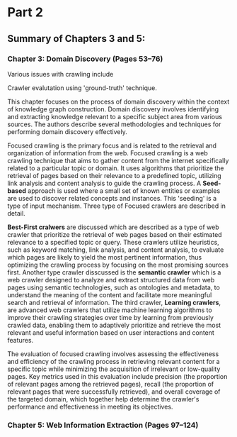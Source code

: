 # Part 2

## Summary of Chapters 3 and 5:

### Chapter 3: Domain Discovery (Pages 53–76)

Various issues with crawling include 

Crawler evalutation using 'ground-truth' technique.

This chapter focuses on the process of domain discovery within the context of knowledge graph construction. Domain discovery involves identifying and extracting knowledge relevant to a specific subject area from various sources. The authors describe several methodologies and techniques for performing domain discovery effectively.

Focused crawling is the primary focus and is related to the retrieval and organization of information from the web. Focused crawling is a web crawling technique that aims to gather content from the internet specifically related to a particular topic or domain. It uses algorithms that prioritize the retrieval of pages based on their relevance to a predefined topic, utilizing link analysis and content analysis to guide the crawling process. A **Seed-based** approach is used where a small set of known entities or examples are used to discover related concepts and instances. This 'seeding' is a type of input mechanism. Three type of Focused crawlers are described in detail.

**Best-First cralwers** are discussed which are described as a type of web crawler that prioritize the retrieval of web pages based on their estimated relevance to a specified topic or query. These crawlers utilize heuristics, such as keyword matching, link analysis, and content analysis, to evaluate which pages are likely to yield the most pertinent information, thus optimizing the crawling process by focusing on the most promising sources first. Another type crawler disscussed is the **semantic crawler** which is a web crawler designed to analyze and extract structured data from web pages using semantic technologies, such as ontologies and metadata, to understand the meaning of the content and facilitate more meaningful search and retrieval of information. The third crawler, **Learning crawlers**, are advanced web crawlers that utilize machine learning algorithms to improve their crawling strategies over time by learning from previously crawled data, enabling them to adaptively prioritize and retrieve the most relevant and useful information based on user interactions and content features.

The evaluation of focused crawling involves assessing the effectiveness and efficiency of the crawling process in retrieving relevant content for a specific topic while minimizing the acquisition of irrelevant or low-quality pages. Key metrics used in this evaluation include precision (the proportion of relevant pages among the retrieved pages), recall (the proportion of relevant pages that were successfully retrieved), and overall coverage of the targeted domain, which together help determine the crawler's performance and effectiveness in meeting its objectives.

### Chapter 5: Web Information Extraction (Pages 97–124)
